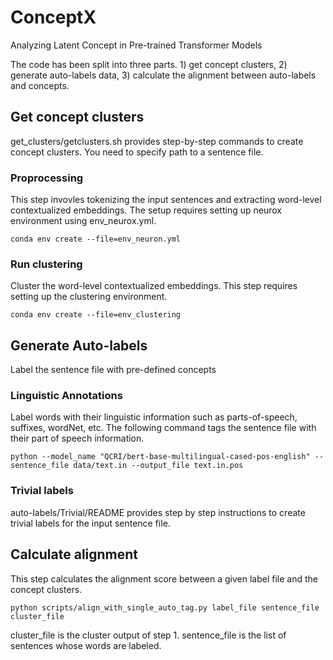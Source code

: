 # ConceptX
Analyzing Latent Concept in Pre-trained Transformer Models

The code has been split into three parts. 1) get concept clusters, 2) generate auto-labels data, 3) calculate the alignment between auto-labels and concepts.

## Get concept clusters
get_clusters/getclusters.sh provides step-by-step commands to create concept clusters. You need to specify path to a sentence file.

### Proprocessing
This step invovles tokenizing the input sentences and extracting word-level contextualized embeddings. The setup requires setting up neurox environment using env_neurox.yml.

```
conda env create --file=env_neuron.yml
```

### Run clustering
Cluster the word-level contextualized embeddings. This step requires setting up the clustering environment.

```
conda env create --file=env_clustering
```

## Generate Auto-labels
Label the sentence file with pre-defined concepts

### Linguistic Annotations
Label words with their linguistic information such as parts-of-speech, suffixes, wordNet, etc. The following command tags the sentence file with their part of speech information.

```
python --model_name "QCRI/bert-base-multilingual-cased-pos-english" --sentence_file data/text.in --output_file text.in.pos
```

### Trivial labels
auto-labels/Trivial/README provides step by step instructions to create trivial labels for the input sentence file.


## Calculate alignment
This step calculates the alignment score between a given label file and the concept clusters. 

```
python scripts/align_with_single_auto_tag.py label_file sentence_file cluster_file
```

cluster_file is the cluster output of step 1. sentence_file is the list of sentences whose words are labeled. 



